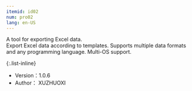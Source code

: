 ```yaml
---
itemid: id02
num: pro02
lang: en-US
---
```


A tool for exporting Excel data.  
Export Excel data according to templates. Supports multiple data formats and any programming language. Multi-OS support.  

{:.list-inline} 

+ Version：1.0.6   
+ Author： XUZHUOXI   

